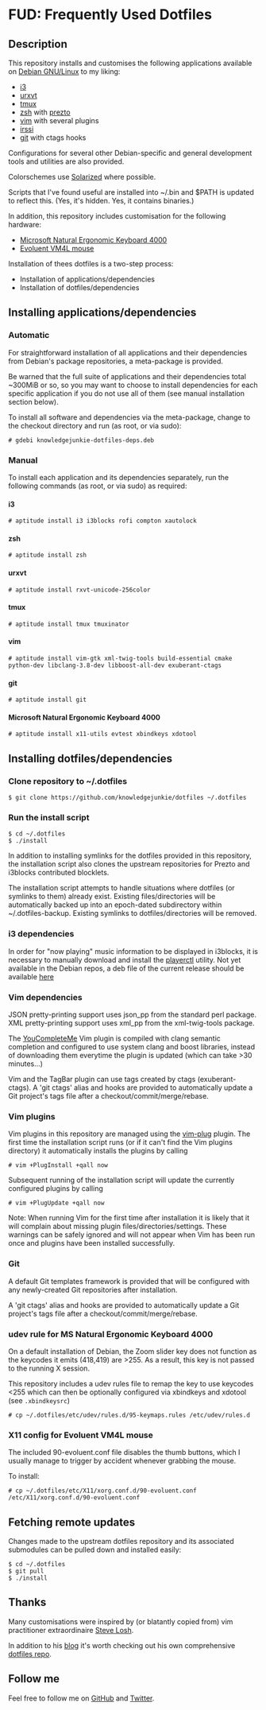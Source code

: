 # FUD: Frequently Used Dotfiles

## Description

This repository installs and customises the following applications available on
[Debian GNU/Linux][debian] to my liking:

- [i3][i3]
- [urxvt][urxvt]
- [tmux][tmux]
- [zsh][zsh] with [prezto][prezto]
- [vim][vim] with several plugins
- [irssi][irssi]
- [git][git] with ctags hooks

Configurations for several other Debian-specific and general development tools
and utilities are also provided.

Colorschemes use [Solarized][solarized] where possible.

Scripts that I've found useful are installed into ~/.bin and $PATH is updated
to reflect this. (Yes, it's hidden. Yes, it contains binaries.)

In addition, this repository includes customisation for the following hardware:

- [Microsoft Natural Ergonomic Keyboard 4000][ergo4000]
- [Evoluent VM4L mouse][vm4l]

Installation of thees dotfiles is a two-step process:

- Installation of applications/dependencies
- Installation of dotfiles/dependencies


## Installing applications/dependencies

### Automatic

For straightforward installation of all applications and their dependencies
from Debian's package repositories, a meta-package is provided.

Be warned that the full suite of applications and their dependencies total
~300MiB or so, so you may want to choose to install dependencies for each
specific application if you do not use all of them (see manual installation
section below).

To install all software and dependencies via the meta-package, change to the
checkout directory and run (as root, or via sudo):

    # gdebi knowledgejunkie-dotfiles-deps.deb

### Manual

To install each application and its dependencies separately, run the following
commands (as root, or via sudo) as required:

#### i3

    # aptitude install i3 i3blocks rofi compton xautolock

#### zsh

    # aptitude install zsh

#### urxvt

    # aptitude install rxvt-unicode-256color

#### tmux

    # aptitude install tmux tmuxinator

#### vim

    # aptitude install vim-gtk xml-twig-tools build-essential cmake python-dev libclang-3.8-dev libboost-all-dev exuberant-ctags

#### git

    # aptitude install git

#### Microsoft Natural Ergonomic Keyboard 4000

    # aptitude install x11-utils evtest xbindkeys xdotool


## Installing dotfiles/dependencies

### Clone repository to ~/.dotfiles

    $ git clone https://github.com/knowledgejunkie/dotfiles ~/.dotfiles

### Run the install script

    $ cd ~/.dotfiles
    $ ./install

In addition to installing symlinks for the dotfiles provided in this
repository, the installation script also clones the upstream repositories for
Prezto and i3blocks contributed blocklets.

The installation script attempts to handle situations where dotfiles (or
symlinks to them) already exist. Existing files/directories will be
automatically backed up into an epoch-dated subdirectory within
~/.dotfiles-backup. Existing symlinks to dotfiles/directories will be removed.

### i3 dependencies

In order for "now playing" music information to be displayed in i3blocks, it is
necessary to manually download and install the [playerctl][playerctl] utility. 
Not yet available in the Debian repos, a deb file of the current release should be
available [here][playerctl]

### Vim dependencies

JSON pretty-printing support uses json\_pp from the standard perl package.
XML pretty-printing support uses xml\_pp from the xml-twig-tools package.

The [YouCompleteMe][ycm] Vim plugin is compiled with clang semantic completion
and configured to use system clang and boost libraries, instead of downloading
them everytime the plugin is updated (which can take >30 minutes...)

Vim and the TagBar plugin can use tags created by ctags (exuberant-ctags). A
'git ctags' alias and hooks are provided to automatically update a Git project's
tags file after a checkout/commit/merge/rebase.

### Vim plugins

Vim plugins in this repository are managed using the [vim-plug][vim-plug]
plugin. The first time the installation script runs (or if it can't find the
Vim plugins directory) it automatically installs the plugins by calling

    # vim +PlugInstall +qall now

Subsequent running of the installation script will update the currently
configured plugins by calling

    # vim +PlugUpdate +qall now

Note: When running Vim for the first time after installation it is likely that
it will complain about missing plugin files/directories/settings. These
warnings can be safely ignored and will not appear when Vim has been run once
and plugins have been installed successfully.

### Git

A default Git templates framework is provided that will be configured with any
newly-created Git repositories after installation.

A 'git ctags' alias and hooks are provided to automatically update a
Git project's tags file after a checkout/commit/merge/rebase.

### udev rule for MS Natural Ergonomic Keyboard 4000

On a default installation of Debian, the Zoom slider key does not function as
the keycodes it emits (418,419) are >255. As a result, this key is not
passed to the running X session.

This repository includes a udev rules file to remap the key to use keycodes
<255 which can then be optionally configured via xbindkeys and xdotool
(see `.xbindkeysrc`)

    # cp ~/.dotfiles/etc/udev/rules.d/95-keymaps.rules /etc/udev/rules.d

### X11 config for Evoluent VM4L mouse

The included 90-evoluent.conf file disables the thumb buttons, which I
usually manage to trigger by accident whenever grabbing the mouse.

To install:

    # cp ~/.dotfiles/etc/X11/xorg.conf.d/90-evoluent.conf /etc/X11/xorg.conf.d/90-evoluent.conf


## Fetching remote updates

Changes made to the upstream dotfiles repository and its associated submodules
can be pulled down and installed easily:

    $ cd ~/.dotfiles
    $ git pull
    $ ./install


## Thanks

Many customisations were inspired by (or blatantly copied from) vim
practitioner extraordinaire [Steve Losh][sjl-blog].

In addition to his [blog][sjl-blog] it's worth checking out his own
comprehensive [dotfiles repo][sjl-dotfiles].


## Follow me

Feel free to follow me on [GitHub][nm-github] and [Twitter][nm-twitter].

[debian]: http://www.debian.org/
[i3]: https://i3wm.org/
[playerctl]: https://github.com/acrisci/playerctl/releases/latest
[zsh]: http://zsh.sourceforge.net/
[prezto]: https://github.com/sorin-ionescu/prezto
[urxvt]: http://software.schmorp.de/pkg/rxvt-unicode.html
[tmux]: https://github.com/tmux/tmux/wiki
[vim]: http://www.vim.org/
[vim-plug]: https://github.com/junegunn/vim-plug
[ycm]: https://github.com/Valloric/YouCompleteMe
[git]: http://git-scm.com/
[irssi]: https://irssi.org/
[solarized]: https://github.com/altercation/solarized
[ergo4000]: http://www.microsoft.com/hardware/en-us/p/natural-ergonomic-keyboard-4000
[vm4l]: https://evoluent.com/products/vm4l/
[sjl-blog]: http://stevelosh.com/
[sjl-dotfiles]: http://bitbucket.org/sjl/dotfiles
[nm-github]: https://github.com/knowledgejunkie
[nm-twitter]: http://twitter.com/nickmorrott
